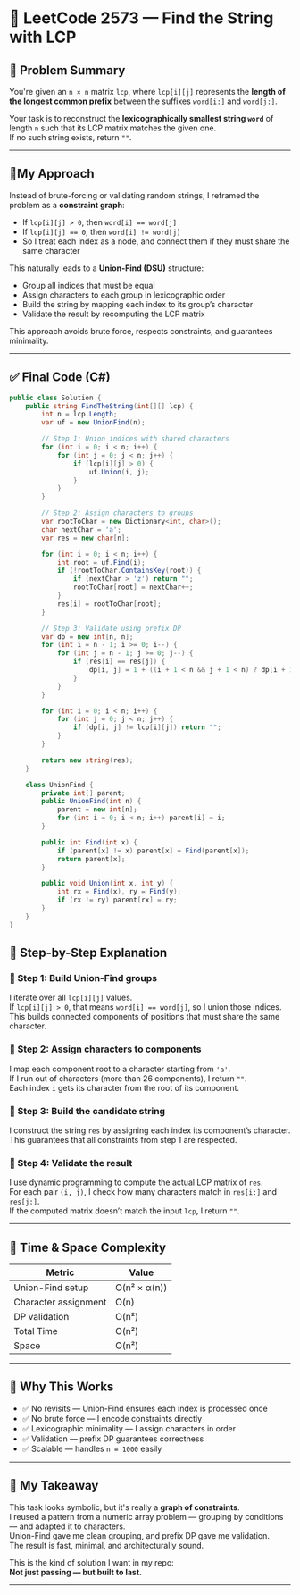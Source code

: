 # 🧩 LeetCode 2573 — Find the String with LCP

## 📌 Problem Summary

You're given an `n × n` matrix `lcp`, where `lcp[i][j]` represents the **length of the longest common prefix** between the suffixes `word[i:]` and `word[j:]`.

Your task is to reconstruct the **lexicographically smallest string `word`** of length `n` such that its LCP matrix matches the given one.  
If no such string exists, return `""`.

---

## 🧠My Approach

Instead of brute-forcing or validating random strings, I reframed the problem as a **constraint graph**:

- If `lcp[i][j] > 0`, then `word[i] == word[j]`  
- If `lcp[i][j] == 0`, then `word[i] != word[j]`  
- So I treat each index as a node, and connect them if they must share the same character

This naturally leads to a **Union-Find (DSU)** structure:

- Group all indices that must be equal  
- Assign characters to each group in lexicographic order  
- Build the string by mapping each index to its group’s character  
- Validate the result by recomputing the LCP matrix

This approach avoids brute force, respects constraints, and guarantees minimality.

---

## ✅ Final Code (C#)

```csharp
public class Solution {
    public string FindTheString(int[][] lcp) {
        int n = lcp.Length;
        var uf = new UnionFind(n);

        // Step 1: Union indices with shared characters
        for (int i = 0; i < n; i++) {
            for (int j = 0; j < n; j++) {
                if (lcp[i][j] > 0) {
                    uf.Union(i, j);
                }
            }
        }

        // Step 2: Assign characters to groups
        var rootToChar = new Dictionary<int, char>();
        char nextChar = 'a';
        var res = new char[n];

        for (int i = 0; i < n; i++) {
            int root = uf.Find(i);
            if (!rootToChar.ContainsKey(root)) {
                if (nextChar > 'z') return "";
                rootToChar[root] = nextChar++;
            }
            res[i] = rootToChar[root];
        }

        // Step 3: Validate using prefix DP
        var dp = new int[n, n];
        for (int i = n - 1; i >= 0; i--) {
            for (int j = n - 1; j >= 0; j--) {
                if (res[i] == res[j]) {
                    dp[i, j] = 1 + ((i + 1 < n && j + 1 < n) ? dp[i + 1, j + 1] : 0);
                }
            }
        }

        for (int i = 0; i < n; i++) {
            for (int j = 0; j < n; j++) {
                if (dp[i, j] != lcp[i][j]) return "";
            }
        }

        return new string(res);
    }

    class UnionFind {
        private int[] parent;
        public UnionFind(int n) {
            parent = new int[n];
            for (int i = 0; i < n; i++) parent[i] = i;
        }

        public int Find(int x) {
            if (parent[x] != x) parent[x] = Find(parent[x]);
            return parent[x];
        }

        public void Union(int x, int y) {
            int rx = Find(x), ry = Find(y);
            if (rx != ry) parent[rx] = ry;
        }
    }
}
```

## 🧱 Step-by-Step Explanation

### 🔹 Step 1: Build Union-Find groups
I iterate over all `lcp[i][j]` values.  
If `lcp[i][j] > 0`, that means `word[i] == word[j]`, so I union those indices.  
This builds connected components of positions that must share the same character.

### 🔹 Step 2: Assign characters to components
I map each component root to a character starting from `'a'`.  
If I run out of characters (more than 26 components), I return `""`.  
Each index `i` gets its character from the root of its component.

### 🔹 Step 3: Build the candidate string
I construct the string `res` by assigning each index its component’s character.  
This guarantees that all constraints from step 1 are respected.

### 🔹 Step 4: Validate the result
I use dynamic programming to compute the actual LCP matrix of `res`.  
For each pair `(i, j)`, I check how many characters match in `res[i:]` and `res[j:]`.  
If the computed matrix doesn’t match the input `lcp`, I return `""`.

---

## 🧮 Time & Space Complexity

| Metric               | Value                          |
|----------------------|--------------------------------|
| Union-Find setup     | O(n² × α(n))                   |
| Character assignment | O(n)                           |
| DP validation        | O(n²)                          |
| Total Time           | O(n²)                          |
| Space                | O(n²)                          |

---

## 🧘 Why This Works

- ✅ No revisits — Union-Find ensures each index is processed once  
- ✅ No brute force — I encode constraints directly  
- ✅ Lexicographic minimality — I assign characters in order  
- ✅ Validation — prefix DP guarantees correctness  
- ✅ Scalable — handles `n = 1000` easily

---

## 🧠 My Takeaway

This task looks symbolic, but it's really a **graph of constraints**.  
I reused a pattern from a numeric array problem — grouping by conditions — and adapted it to characters.  
Union-Find gave me clean grouping, and prefix DP gave me validation.  
The result is fast, minimal, and architecturally sound.

This is the kind of solution I want in my repo:  
**Not just passing — but built to last.**


---
